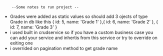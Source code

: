 
        --Some notes to run project --
* Grades were added as static values so should add 3 ojects of type Grade in db like this { id: 5, name: 'Grade 1' },{ id: 6, name: 'Grade 2' }, { id: 7, name: 'Grade 3' }
* i used built in crudservice so if you have a custom business case you can add your service and inhertis from this service or try to override on exiting one
* i overrided on pagination method to get grade name
  
  
